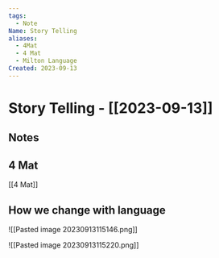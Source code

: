 ```yaml
---
tags:
  - Note
Name: Story Telling
aliases:
  - 4Mat
  - 4 Mat
  - Milton Language
Created: 2023-09-13
---
```

# Story Telling - [[2023-09-13]]
## Notes

## 4 Mat

[[4 Mat]]


## How we change with language

![[Pasted image 20230913115146.png]]

![[Pasted image 20230913115220.png]]

